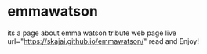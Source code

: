 # emmawatson
its a page about emma watson tribute web page
live url="https://skajai.github.io/emmawatson/"
read and Enjoy!
